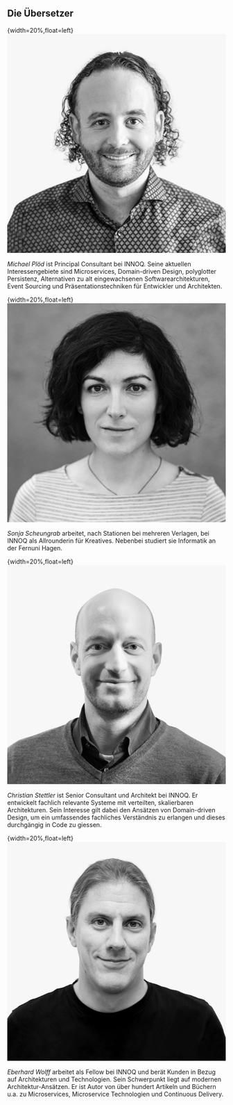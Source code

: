 ## Die Übersetzer

{width=20%,float=left}
![](images/michael.jpg)

*Michael Plöd* ist Principal Consultant bei INNOQ. Seine aktuellen Interessengebiete sind Microservices, Domain-driven Design, polyglotter Persistenz, Alternativen zu alt eingewachsenen Softwarearchitekturen, Event Sourcing und Präsentationstechniken für Entwickler und Architekten.

{width=20%,float=left}
![](images/sonja.jpg)

*Sonja Scheungrab* arbeitet, nach Stationen bei mehreren Verlagen, bei
INNOQ als Allrounderin für Kreatives. Nebenbei studiert sie Informatik
an der Fernuni Hagen.

    
	

{width=20%,float=left}
![](images/christian.jpg)

*Christian Stettler* ist Senior Consultant und Architekt bei INNOQ.
Er entwickelt fachlich relevante Systeme mit verteilten, 
skalierbaren Architekturen. Sein Interesse gilt dabei den Ansätzen von 
Domain-driven Design, um ein umfassendes fachliches Verständnis zu 
erlangen und dieses durchgängig in Code zu giessen.

{width=20%,float=left}
![](images/eberhard.jpg)

*Eberhard Wolff* arbeitet als Fellow bei INNOQ und berät 
Kunden in Bezug auf Architekturen und Technologien. Sein
Schwerpunkt liegt auf modernen Architektur-Ansätzen. Er ist Autor von 
über hundert Artikeln und Büchern u.a. zu
Microservices, Microservice
Technologien und Continuous Delivery.
